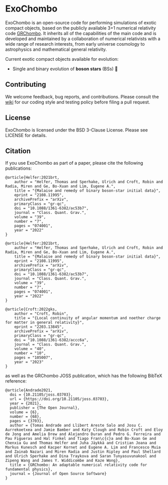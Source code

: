 # ExoChombo

ExoChombo is an open-source code for performing simulations of exotic compact objects, based on the publicly available 
3+1 numerical relativity code [GRChombo](https://github.com/GRChombo/GRChombo). It inherits all of the capabilities of the main code and is developed and maintained by a collaboration of numerical relativists with a wide range of research interests, from early universe cosmology to astrophysics and mathematical general relativity. 

Current exotic compact objects available for evolution: 
* Single and binary evolution of **boson stars** (BSs) :crystal_ball:

<!--## Getting started
//Detailed installation instructions and usage examples are available in our [wiki](https://github.com/GRTLCollaboration/ExoChombo/wiki), with the home page giving guidance on where to start.-->

## Contributing
We welcome feedback, bug reports, and contributions. Please consult the [wiki](https://github.com/GRChombo/GRFolres/wiki) for our coding style and testing policy before filing a pull request.

## License
ExoChombo is licensed under the BSD 3-Clause License. Please see LICENSE for details.

## Citation
If you use ExoChombo as part of a paper, please cite the following publications:

```
@article{Helfer:2021brt,
    author = "Helfer, Thomas and Sperhake, Ulrich and Croft, Robin and Radia, Miren and Ge, Bo-Xuan and Lim, Eugene A.",
    title = "{Malaise and remedy of binary boson-star initial data}",
    eprint = "2108.11995",
    archivePrefix = "arXiv",
    primaryClass = "gr-qc",
    doi = "10.1088/1361-6382/ac53b7",
    journal = "Class. Quant. Grav.",
    volume = "39",
    number = "7",
    pages = "074001",
    year = "2022"
}
```
```
@article{Helfer:2021brt,
    author = "Helfer, Thomas and Sperhake, Ulrich and Croft, Robin and Radia, Miren and Ge, Bo-Xuan and Lim, Eugene A.",
    title = "{Malaise and remedy of binary boson-star initial data}",
    eprint = "2108.11995",
    archivePrefix = "arXiv",
    primaryClass = "gr-qc",
    doi = "10.1088/1361-6382/ac53b7",
    journal = "Class. Quant. Grav.",
    volume = "39",
    number = "7",
    pages = "074001",
    year = "2022"
}
```
```
@article{Croft:2022gks,
    author = "Croft, Robin",
    title = "{Local continuity of angular momentum and noether charge for matter in general relativity}",
    eprint = "2203.13845",
    archivePrefix = "arXiv",
    primaryClass = "gr-qc",
    doi = "10.1088/1361-6382/accc6a",
    journal = "Class. Quant. Grav.",
    volume = "40",
    number = "10",
    pages = "105007",
    year = "2023"
}
```
as well as the GRChombo JOSS publication, which has the following BibTeX reference:
```
@article{Andrade2021,
  doi = {10.21105/joss.03703},
  url = {https://doi.org/10.21105/joss.03703},
  year = {2021},
  publisher = {The Open Journal},
  volume = {6},
  number = {68},
  pages = {3703},
  author = {Tomas Andrade and Llibert Areste Salo and Josu C. Aurrekoetxea and Jamie Bamber and Katy Clough and Robin Croft and Eloy de Jong and Amelia Drew and Alejandro Duran and Pedro G. Ferreira and Pau Figueras and Hal Finkel and Tiago Fran\c{c}a and Bo-Xuan Ge and Chenxia Gu and Thomas Helfer and Juha Jäykkä and Cristian Joana and Markus Kunesch and Kacper Kornet and Eugene A. Lim and Francesco Muia and Zainab Nazari and Miren Radia and Justin Ripley and Paul Shellard and Ulrich Sperhake and Dina Traykova and Saran Tunyasuvunakool and Zipeng Wang and James Y. Widdicombe and Kaze Wong},
  title = {GRChombo: An adaptable numerical relativity code for fundamental physics},
  journal = {Journal of Open Source Software}
}
```

